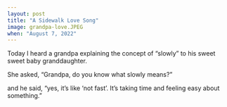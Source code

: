 ```yaml
---
layout: post
title: "A Sidewalk Love Song"
image: grandpa-love.JPEG
when: "August 7, 2022"
---
```


Today I heard a grandpa explaining the concept of “slowly” to his sweet sweet baby granddaughter. 

She asked, “Grandpa, do you know what slowly means?” 

and he said, “yes, it’s like ‘not fast’. It’s taking time and feeling easy about something.”